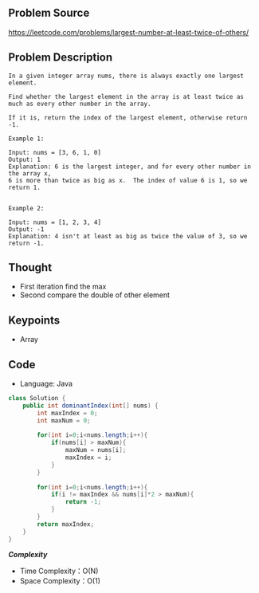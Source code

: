 ## Problem Source
https://leetcode.com/problems/largest-number-at-least-twice-of-others/

## Problem Description
```
In a given integer array nums, there is always exactly one largest element.

Find whether the largest element in the array is at least twice as much as every other number in the array.

If it is, return the index of the largest element, otherwise return -1.

Example 1:

Input: nums = [3, 6, 1, 0]
Output: 1
Explanation: 6 is the largest integer, and for every other number in the array x,
6 is more than twice as big as x.  The index of value 6 is 1, so we return 1.
 

Example 2:

Input: nums = [1, 2, 3, 4]
Output: -1
Explanation: 4 isn't at least as big as twice the value of 3, so we return -1.
```

## Thought
- First iteration find the max
- Second compare the double of other element

## Keypoints
- Array


## Code
* Language: Java

```Java
class Solution {
    public int dominantIndex(int[] nums) {
        int maxIndex = 0;
        int maxNum = 0;
        
        for(int i=0;i<nums.length;i++){
            if(nums[i] > maxNum){
                maxNum = nums[i];
                maxIndex = i;
            }
        }
        
        for(int i=0;i<nums.length;i++){
            if(i != maxIndex && nums[i]*2 > maxNum){
                return -1;
            }
        }
        return maxIndex;
    }
}
```

***Complexity***

- Time Complexity：O(N)
- Space Complexity：O(1)
